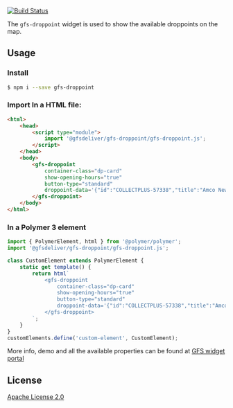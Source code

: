 [![Build Status](https://travis-ci.org/GlobalFreightSolutions/gfs-droppoint.svg?branch=master)](https://travis-ci.org/GlobalFreightSolutions/gfs-droppoint)


The `gfs-droppoint` widget is used to show the available droppoints on the map.

## Usage

### Install

```bash
$ npm i --save gfs-droppoint
```

### Import In a HTML file:

```html
<html>
    <head>
        <script type="module">
            import '@gfsdeliver/gfs-droppoint/gfs-droppoint.js';
        </script>
    </head>
    <body>
        <gfs-droppoint
            container-class="dp-card"
            show-opening-hours="true"
            button-type="standard"
            droppoint-data='{"id":"COLLECTPLUS-57338","title":"Amco Newsagents","address":["69 Webbs Road","SW11 6SD","GB"],"geo":{"lat":51.4554461436296,"long":-0.161675620057261,"distance":241},"detail":"/api/droppoints/COLLECTPLUS-57338","provider":"COLLECT PLUS","countryCode":"GB","isDroppoint":true,"isStore":false,"marker":"","droppointDescription":"amco newsagents","chosen":true,"weekCollection":[{"dayOfWeek":"sunday","slots":[{"from":"07:00","to":"13:00","fromTime":"07:00","toTime":"13:00"}]},{"dayOfWeek":"monday","slots":[{"from":"06:00","to":"19:00","fromTime":"06:00","toTime":"19:00"}]},{"dayOfWeek":"tuesday","slots":[{"from":"06:00","to":"19:00","fromTime":"06:00","toTime":"19:00"}]},{"dayOfWeek":"wednesday","slots":[{"from":"06:00","to":"19:00","fromTime":"06:00","toTime":"19:00"}]},{"dayOfWeek":"thursday","slots":[{"from":"06:00","to":"19:00","fromTime":"06:00","toTime":"19:00"}]},{"dayOfWeek":"friday","slots":[{"from":"06:00","to":"19:00","fromTime":"06:00","toTime":"19:00"}]},{"dayOfWeek":"saturday","slots":[{"from":"06:00","to":"19:00","fromTime":"06:00","toTime":"19:00"}]}]}'>
        </gfs-droppoint>
    </body>
</html>
```

### In a Polymer 3 element
```js
import { PolymerElement, html } from '@polymer/polymer';
import '@gfsdeliver/gfs-droppoint/gfs-droppoint.js';

class CustomElement extends PolymerElement {
    static get template() {
        return html`
            <gfs-droppoint
                container-class="dp-card"
                show-opening-hours="true"
                button-type="standard"
                droppoint-data='{"id":"COLLECTPLUS-57338","title":"Amco Newsagents","address":["69 Webbs Road","SW11 6SD","GB"],"geo":{"lat":51.4554461436296,"long":-0.161675620057261,"distance":241},"detail":"/api/droppoints/COLLECTPLUS-57338","provider":"COLLECT PLUS","countryCode":"GB","isDroppoint":true,"isStore":false,"marker":"","droppointDescription":"amco newsagents","chosen":true,"weekCollection":[{"dayOfWeek":"sunday","slots":[{"from":"07:00","to":"13:00","fromTime":"07:00","toTime":"13:00"}]},{"dayOfWeek":"monday","slots":[{"from":"06:00","to":"19:00","fromTime":"06:00","toTime":"19:00"}]},{"dayOfWeek":"tuesday","slots":[{"from":"06:00","to":"19:00","fromTime":"06:00","toTime":"19:00"}]},{"dayOfWeek":"wednesday","slots":[{"from":"06:00","to":"19:00","fromTime":"06:00","toTime":"19:00"}]},{"dayOfWeek":"thursday","slots":[{"from":"06:00","to":"19:00","fromTime":"06:00","toTime":"19:00"}]},{"dayOfWeek":"friday","slots":[{"from":"06:00","to":"19:00","fromTime":"06:00","toTime":"19:00"}]},{"dayOfWeek":"saturday","slots":[{"from":"06:00","to":"19:00","fromTime":"06:00","toTime":"19:00"}]}]}'>
            </gfs-droppoint>
        `;
    }
}
customElements.define('custom-element', CustomElement);
```

More info, demo and all the available properties can be found at [GFS widget portal](http://developer.justshoutgfs.com/info/documentation/gfs-checkout/the-gfs-checkout-widgets/droppoint-widget/ "The Droppoint Widget")


## License

[Apache License 2.0](https://www.apache.org/licenses/LICENSE-2.0.html)

